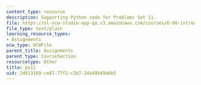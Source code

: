 ```yaml
---
content_type: resource
description: Supporting Python code for Problems Set 11.
file: https://ol-ocw-studio-app-qa.s3.amazonaws.com/courses/6-00-introduction-to-computer-science-and-programming-fall-2008/2d613169ce8777f2c2b724a49b49a6b5_ps11.py
file_type: text/plain
learning_resource_types:
- Assignments
ocw_type: OCWFile
parent_title: Assignments
parent_type: CourseSection
resourcetype: Other
title: ps11
uid: 2d613169-ce87-77f2-c2b7-24a49b49a6b5
---
```

